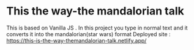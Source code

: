 # This the way-the mandalorian talk
 This is based on Vanilla JS . In this project you type in normal text and it converts it into the mandalorian(star wars) format
Deployed site : https://this-is-the-way-themandalorian-talk.netlify.app/
